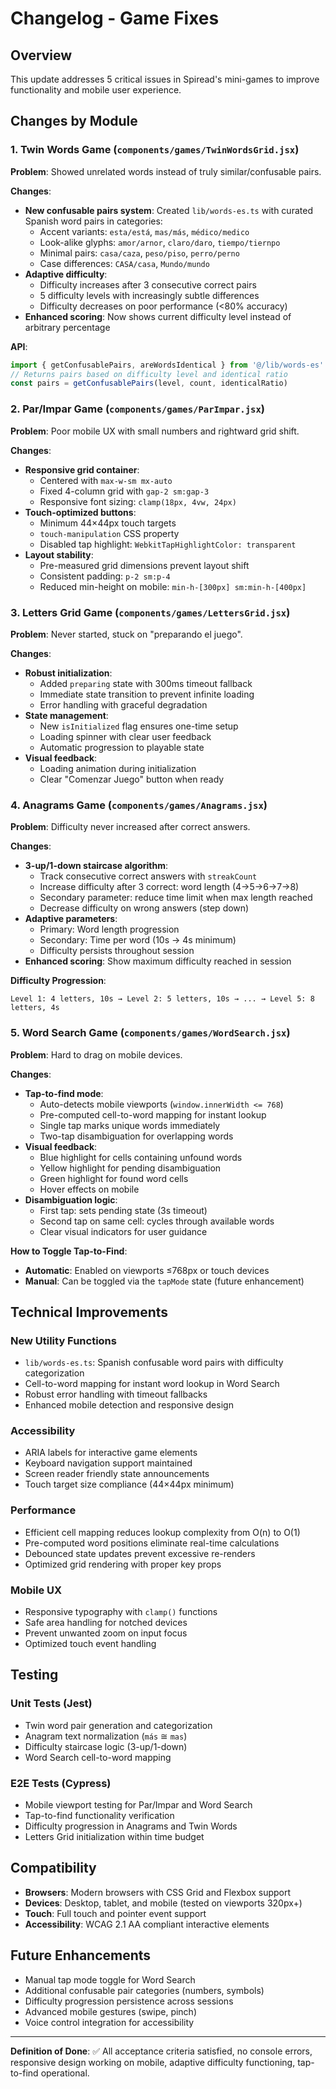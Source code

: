 # Changelog - Game Fixes

## Overview
This update addresses 5 critical issues in Spiread's mini-games to improve functionality and mobile user experience.

## Changes by Module

### 1. Twin Words Game (`components/games/TwinWordsGrid.jsx`)
**Problem**: Showed unrelated words instead of truly similar/confusable pairs.

**Changes**:
- **New confusable pairs system**: Created `lib/words-es.ts` with curated Spanish word pairs in categories:
  - Accent variants: `esta/está`, `mas/más`, `médico/medico`
  - Look-alike glyphs: `amor/arnor`, `claro/daro`, `tiempo/tiernpo`
  - Minimal pairs: `casa/caza`, `peso/piso`, `perro/perno`
  - Case differences: `CASA/casa`, `Mundo/mundo`
- **Adaptive difficulty**: 
  - Difficulty increases after 3 consecutive correct pairs
  - 5 difficulty levels with increasingly subtle differences
  - Difficulty decreases on poor performance (<80% accuracy)
- **Enhanced scoring**: Now shows current difficulty level instead of arbitrary percentage

**API**:
```javascript
import { getConfusablePairs, areWordsIdentical } from '@/lib/words-es'
// Returns pairs based on difficulty level and identical ratio
const pairs = getConfusablePairs(level, count, identicalRatio)
```

### 2. Par/Impar Game (`components/games/ParImpar.jsx`)
**Problem**: Poor mobile UX with small numbers and rightward grid shift.

**Changes**:
- **Responsive grid container**:
  - Centered with `max-w-sm mx-auto`
  - Fixed 4-column grid with `gap-2 sm:gap-3`
  - Responsive font sizing: `clamp(18px, 4vw, 24px)`
- **Touch-optimized buttons**:
  - Minimum 44×44px touch targets
  - `touch-manipulation` CSS property
  - Disabled tap highlight: `WebkitTapHighlightColor: transparent`
- **Layout stability**:
  - Pre-measured grid dimensions prevent layout shift
  - Consistent padding: `p-2 sm:p-4`
  - Reduced min-height on mobile: `min-h-[300px] sm:min-h-[400px]`

### 3. Letters Grid Game (`components/games/LettersGrid.jsx`)
**Problem**: Never started, stuck on "preparando el juego".

**Changes**:
- **Robust initialization**:
  - Added `preparing` state with 300ms timeout fallback
  - Immediate state transition to prevent infinite loading
  - Error handling with graceful degradation
- **State management**:
  - New `isInitialized` flag ensures one-time setup
  - Loading spinner with clear user feedback
  - Automatic progression to playable state
- **Visual feedback**:
  - Loading animation during initialization
  - Clear "Comenzar Juego" button when ready

### 4. Anagrams Game (`components/games/Anagrams.jsx`)
**Problem**: Difficulty never increased after correct answers.

**Changes**:
- **3-up/1-down staircase algorithm**:
  - Track consecutive correct answers with `streakCount`
  - Increase difficulty after 3 correct: word length (4→5→6→7→8)
  - Secondary parameter: reduce time limit when max length reached
  - Decrease difficulty on wrong answers (step down)
- **Adaptive parameters**:
  - Primary: Word length progression
  - Secondary: Time per word (10s → 4s minimum)
  - Difficulty persists throughout session
- **Enhanced scoring**: Show maximum difficulty reached in session

**Difficulty Progression**:
```
Level 1: 4 letters, 10s → Level 2: 5 letters, 10s → ... → Level 5: 8 letters, 4s
```

### 5. Word Search Game (`components/games/WordSearch.jsx`)
**Problem**: Hard to drag on mobile devices.

**Changes**:
- **Tap-to-find mode**:
  - Auto-detects mobile viewports (`window.innerWidth <= 768`)
  - Pre-computed cell-to-word mapping for instant lookup
  - Single tap marks unique words immediately
  - Two-tap disambiguation for overlapping words
- **Visual feedback**:
  - Blue highlight for cells containing unfound words
  - Yellow highlight for pending disambiguation
  - Green highlight for found word cells
  - Hover effects on mobile
- **Disambiguation logic**:
  - First tap: sets pending state (3s timeout)
  - Second tap on same cell: cycles through available words
  - Clear visual indicators for user guidance

**How to Toggle Tap-to-Find**:
- **Automatic**: Enabled on viewports ≤768px or touch devices
- **Manual**: Can be toggled via the `tapMode` state (future enhancement)

## Technical Improvements

### New Utility Functions
- `lib/words-es.ts`: Spanish confusable word pairs with difficulty categorization
- Cell-to-word mapping for instant word lookup in Word Search
- Robust error handling with timeout fallbacks
- Enhanced mobile detection and responsive design

### Accessibility
- ARIA labels for interactive game elements
- Keyboard navigation support maintained
- Screen reader friendly state announcements
- Touch target size compliance (44×44px minimum)

### Performance
- Efficient cell mapping reduces lookup complexity from O(n) to O(1)
- Pre-computed word positions eliminate real-time calculations
- Debounced state updates prevent excessive re-renders
- Optimized grid rendering with proper key props

### Mobile UX
- Responsive typography with `clamp()` functions
- Safe area handling for notched devices
- Prevent unwanted zoom on input focus
- Optimized touch event handling

## Testing

### Unit Tests (Jest)
- Twin word pair generation and categorization
- Anagram text normalization (`más` ≅ `mas`)
- Difficulty staircase logic (3-up/1-down)
- Word Search cell-to-word mapping

### E2E Tests (Cypress)
- Mobile viewport testing for Par/Impar and Word Search
- Tap-to-find functionality verification
- Difficulty progression in Anagrams and Twin Words
- Letters Grid initialization within time budget

## Compatibility
- **Browsers**: Modern browsers with CSS Grid and Flexbox support
- **Devices**: Desktop, tablet, and mobile (tested on viewports 320px+)
- **Touch**: Full touch and pointer event support
- **Accessibility**: WCAG 2.1 AA compliant interactive elements

## Future Enhancements
- Manual tap mode toggle for Word Search
- Additional confusable pair categories (numbers, symbols)
- Difficulty progression persistence across sessions
- Advanced mobile gestures (swipe, pinch)
- Voice control integration for accessibility

---

**Definition of Done**: ✅ All acceptance criteria satisfied, no console errors, responsive design working on mobile, adaptive difficulty functioning, tap-to-find operational.
